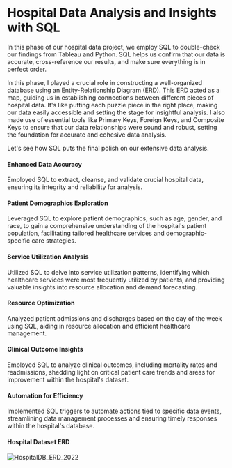 #  Hospital Data Analysis and Insights with SQL

In this phase of our hospital data project, we employ SQL to double-check our findings from Tableau and Python. SQL helps us confirm that our data is accurate, cross-reference our results, and make sure everything is in perfect order. 

In this phase, I played a crucial role in constructing a well-organized database using an Entity-Relationship Diagram (ERD). This ERD acted as a map, guiding us in establishing connections between different pieces of hospital data. It's like putting each puzzle piece in the right place, making our data easily accessible and setting the stage for insightful analysis. I also made use of essential tools like Primary Keys, Foreign Keys, and Composite Keys to ensure that our data relationships were sound and robust, setting the foundation for accurate and cohesive data analysis.

Let's see how SQL puts the final polish on our extensive data analysis.

#### Enhanced Data Accuracy
Employed SQL to extract, cleanse, and validate crucial hospital data, ensuring its integrity and reliability for analysis.

#### Patient Demographics Exploration
Leveraged SQL to explore patient demographics, such as age, gender, and race, to gain a comprehensive understanding of the hospital's patient population, facilitating tailored healthcare services and demographic-specific care strategies.

#### Service Utilization Analysis
Utilized SQL to delve into service utilization patterns, identifying which healthcare services were most frequently utilized by patients, and providing valuable insights into resource allocation and demand forecasting.

#### Resource Optimization
Analyzed patient admissions and discharges based on the day of the week using SQL, aiding in resource allocation and efficient healthcare management.

#### Clinical Outcome Insights
Employed SQL to analyze clinical outcomes, including mortality rates and readmissions, shedding light on critical patient care trends and areas for improvement within the hospital's dataset.

#### Automation for Efficiency
Implemented SQL triggers to automate actions tied to specific data events, streamlining data management processes and ensuring timely responses within the hospital's database.

#### Hospital Dataset ERD

![HospitalDB_ERD_2022](https://github.com/KrishnaVidja/HospitalData_SQL/assets/106781881/2f0aa5e1-7e82-44d1-a18e-e24c3a9de7ae)



